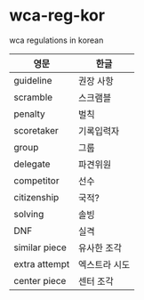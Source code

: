# wca-reg-kor
wca regulations in korean

| 영문          | 한글          |
| ------------- | ------------- |
| guideline     | 권장 사항     |
| scramble      | 스크램블      |
| penalty       | 벌칙          |
| scoretaker    | 기록입력자    |
| group         | 그룹          |
| delegate      | 파견위원      |
| competitor    | 선수          |
| citizenship   | 국적?         |
| solving       | 솔빙          |
| DNF           | 실격          |
| similar piece | 유사한 조각   |
| extra attempt | 엑스트라 시도 |
| center piece  | 센터 조각     |

